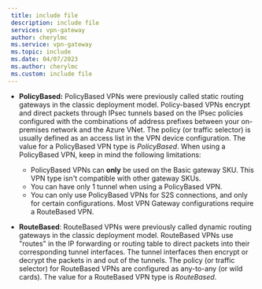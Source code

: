 ```yaml
---
 title: include file
 description: include file
 services: vpn-gateway
 author: cherylmc
 ms.service: vpn-gateway
 ms.topic: include
 ms.date: 04/07/2023
 ms.author: cherylmc
 ms.custom: include file
---
```

* **PolicyBased:** PolicyBased VPNs were previously called static routing gateways in the classic deployment model. Policy-based VPNs encrypt and direct packets through IPsec tunnels based on the IPsec policies configured with the combinations of address prefixes between your on-premises network and the Azure VNet. The policy (or traffic selector) is usually defined as an access list in the VPN device configuration. The value for a PolicyBased VPN type is *PolicyBased*. When using a PolicyBased VPN, keep in mind the following limitations:
  
  * PolicyBased VPNs can **only** be used on the Basic gateway SKU. This VPN type isn't compatible with other gateway SKUs.
  * You can have only 1 tunnel when using a PolicyBased VPN.
  * You can only use PolicyBased VPNs for S2S connections, and only for certain configurations. Most VPN Gateway configurations require a RouteBased VPN.
* **RouteBased**: RouteBased VPNs were previously called dynamic routing gateways in the classic deployment model. RouteBased VPNs use "routes" in the IP forwarding or routing table to direct packets into their corresponding tunnel interfaces. The tunnel interfaces then encrypt or decrypt the packets in and out of the tunnels. The policy (or traffic selector) for RouteBased VPNs are configured as any-to-any (or wild cards). The value for a RouteBased VPN type is *RouteBased*.
